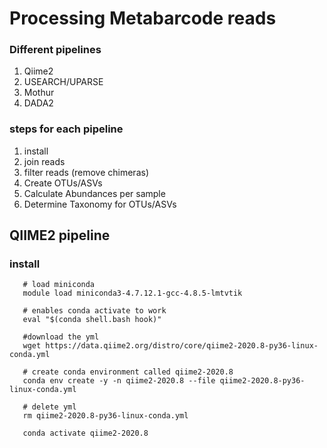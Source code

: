 # Processing Metabarcode reads #


### Different pipelines ###
1. Qiime2
2. USEARCH/UPARSE
3. Mothur
4. DADA2




### steps for each pipeline ###
1. install
2. join reads
3. filter reads (remove chimeras)
4. Create OTUs/ASVs
5. Calculate Abundances per sample
6. Determine Taxonomy for OTUs/ASVs


## QIIME2 pipeline ##

### install ###
```
   # load miniconda
   module load miniconda3-4.7.12.1-gcc-4.8.5-lmtvtik
   
   # enables conda activate to work
   eval "$(conda shell.bash hook)"
   
   #download the yml
   wget https://data.qiime2.org/distro/core/qiime2-2020.8-py36-linux-conda.yml
   
   # create conda environment called qiime2-2020.8
   conda env create -y -n qiime2-2020.8 --file qiime2-2020.8-py36-linux-conda.yml
   
   # delete yml
   rm qiime2-2020.8-py36-linux-conda.yml
   
   conda activate qiime2-2020.8
```
